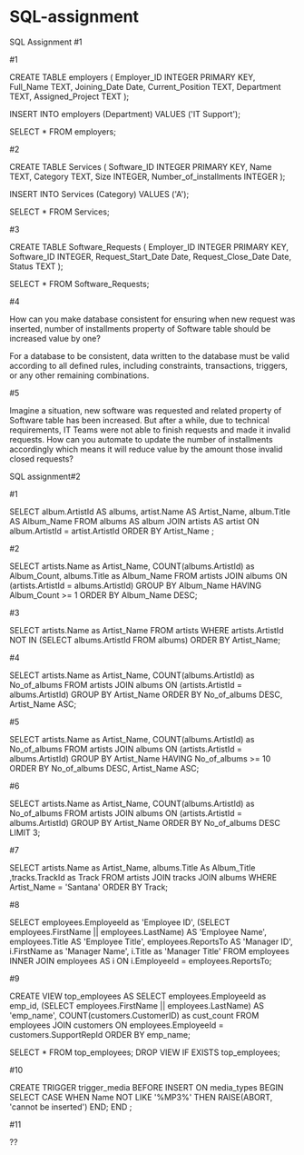 # SQL-assignment

SQL Assignment #1

#1

CREATE TABLE employers (
    Employer_ID INTEGER PRIMARY KEY,
    Full_Name TEXT,
    Joining_Date Date,
    Current_Position TEXT,
    Department TEXT,
    Assigned_Project TEXT
);

INSERT INTO employers (Department) VALUES ('IT Support');

SELECT * FROM employers;



#2

CREATE TABLE Services (
    Software_ID INTEGER PRIMARY KEY,
    Name TEXT,
    Category TEXT,
    Size INTEGER,
    Number_of_installments INTEGER
);

INSERT INTO Services (Category) VALUES ('A');

SELECT * FROM Services;


#3

CREATE TABLE Software_Requests (
    Employer_ID INTEGER PRIMARY KEY,
    Software_ID INTEGER,
    Request_Start_Date Date,
    Request_Close_Date Date,
    Status TEXT
);

SELECT * FROM Software_Requests;


#4

How can you make database consistent for ensuring when new request was inserted,
number of installments property of Software table should be increased value by one?

For a database to be consistent, data written to the database must be valid according to all defined rules, including constraints, transactions, triggers, or any other remaining combinations.

#5

Imagine a situation, new software was requested and related property of Software table
has been increased. But after a while, due to technical requirements, IT Teams were not
able to finish requests and made it invalid requests. How can you automate to update the
number of installments accordingly which means it will reduce value by the amount those
invalid closed requests?



SQL assignment#2

#1

SELECT album.ArtistId AS albums, artist.Name AS Artist_Name, album.Title AS Album_Name
    FROM albums AS album
    JOIN artists AS artist ON album.ArtistId = artist.ArtistId
    ORDER BY Artist_Name
    ;
    
#2

SELECT artists.Name as Artist_Name, COUNT(albums.ArtistId) as Album_Count, albums.Title as Album_Name
FROM artists
JOIN albums ON (artists.ArtistId = albums.ArtistId)
GROUP BY Album_Name
HAVING Album_Count >= 1
ORDER BY Album_Name DESC;


#3

SELECT artists.Name as Artist_Name FROM artists
WHERE artists.ArtistId NOT IN (SELECT albums.ArtistId FROM albums)
ORDER BY Artist_Name;

#4

SELECT artists.Name as Artist_Name, COUNT(albums.ArtistId) as No_of_albums
FROM artists
JOIN albums ON (artists.ArtistId = albums.ArtistId)
GROUP BY Artist_Name
ORDER BY No_of_albums DESC, Artist_Name ASC;


#5


SELECT artists.Name as Artist_Name, COUNT(albums.ArtistId) as No_of_albums
FROM artists
JOIN albums ON (artists.ArtistId = albums.ArtistId)
GROUP BY Artist_Name
HAVING No_of_albums >= 10
ORDER BY No_of_albums DESC, Artist_Name ASC;

#6

SELECT artists.Name as Artist_Name, COUNT(albums.ArtistId) as No_of_albums
FROM artists
JOIN albums ON (artists.ArtistId = albums.ArtistId)
GROUP BY Artist_Name
ORDER BY No_of_albums DESC
LIMIT 3;

#7

SELECT artists.Name as Artist_Name, albums.Title As Album_Title ,tracks.TrackId as Track
FROM artists
JOIN tracks
JOIN albums
WHERE Artist_Name = 'Santana'
ORDER BY Track;

#8

SELECT employees.EmployeeId as 'Employee ID',
    (SELECT employees.FirstName || employees.LastName) AS 'Employee Name',
    employees.Title AS 'Employee Title',
    employees.ReportsTo AS 'Manager ID',
    i.FirstName as 'Manager Name',
    i.Title as 'Manager Title'
    FROM employees
    INNER JOIN employees AS i ON i.EmployeeId = employees.ReportsTo;
    
#9

CREATE VIEW top_employees AS
    SELECT employees.EmployeeId as emp_id,
    (SELECT employees.FirstName || employees.LastName) AS 'emp_name',
    COUNT(customers.CustomerID) as cust_count
    FROM employees
    JOIN customers
    ON employees.EmployeeId = customers.SupportRepId
    ORDER BY emp_name;
    
SELECT * FROM top_employees;
DROP VIEW IF EXISTS top_employees;


#10

CREATE TRIGGER trigger_media BEFORE INSERT ON media_types
    BEGIN
        SELECT CASE
            WHEN Name NOT LIKE '%MP3%' THEN
            RAISE(ABORT, 'cannot be inserted')
        END;
    END
;


#11

??
